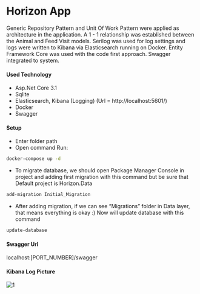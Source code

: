 # Horizon App
Generic Repository Pattern and Unit Of Work Pattern were applied as architecture in the application.
A 1 - 1 relationship was established between the Animal and Feed Visit models.
Serilog was used for log settings and logs were written to Kibana via Elasticsearch running on Docker. Entity Framework Core was used with the code first approach.
Swagger integrated to system.
#### Used Technology
* Asp.Net Core 3.1
* Sqlite
* Elasticsearch, Kibana (Logging) (Url = http://localhost:5601/)
* Docker
* Swagger


#### Setup
* Enter folder path
* Open command
Run:
```sh
docker-compose up -d
```

* To migrate database, we should open Package Manager Console in project and adding first migration with this command but be sure that Default project is Horizon.Data
```sh
add-migration Initial_Migration
```
* After adding migration, if we can see “Migrations” folder in Data layer, that means everything is okay :) Now will update database with this command
```sh
update-database
```

#### Swagger Url
localhost:[PORT_NUMBER]/swagger

#### Kibana Log Picture
![1](https://user-images.githubusercontent.com/47754791/149210329-f935aae2-8bb9-416e-8725-c10c1aeacae0.PNG)